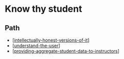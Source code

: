 # Know thy student

## Path

- [[intellectually-honest-versions-of-it]]
- [[understand-the-user]]
- [[providing-aggregate-student-data-to-instructors]]

[//begin]: # "Autogenerated link references for markdown compatibility"
[intellectually-honest-versions-of-it]: <Know thy student/intellectually-honest-versions-of-it> "Intellectually honest versions of it"
[understand-the-user]: <Know thy student/understand-the-user> "Understand the user"
[providing-aggregate-student-data-to-instructors]: <Know thy student/providing-aggregate-student-data-to-instructors> "Providing aggregate student data to instructors"
[//end]: # "Autogenerated link references"